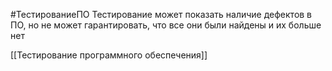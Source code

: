 #ТестированиеПО 
Тестирование может показать наличие дефектов в ПО, но не может гарантировать, что все они были найдены и их больше нет

[[Тестирование программного обеспечения]]